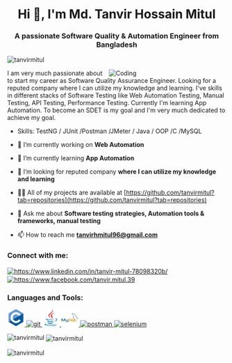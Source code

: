 <h1 align="center">Hi 👋, I'm Md. Tanvir Hossain Mitul</h1>
<h3 align="center">A passionate Software Quality & Automation Engineer from Bangladesh</h3>

<p align="left"> <img src="https://komarev.com/ghpvc/?username=tanvirmitul&label=Profile%20views&color=0e75b6&style=flat" alt="tanvirmitul" /> </p>

<img align="right" alt="Coding" width="270" src="https://tenor.com/en-GB/view/programmer-rounded-edges-gif">

I am very much passionate about to start my career as Software Quality Assurance Engineer. Looking for a reputed company where I can utilize my knowledge and learning. I've skills in different stacks of Software Testing like Web Automation Testing, Manual Testing, API Testing, Performance Testing. Currently I'm learning App Automation. To become an SDET is my goal and I'm very much dedicated to achieve my goal.

- Skills: TestNG / JUnit /Postman /JMeter / Java / OOP /C /MySQL

- 🔭 I’m currently working on **Web Automation**

- 🌱 I’m currently learning **App Automation**

- 🤝 I’m looking for reputed company **where I can utilize my knowledge and learning**

- 👨‍💻 All of my projects are available at [https://github.com/tanvirmitul?tab=repositories](https://github.com/tanvirmitul?tab=repositories)

- 💬 Ask me about **Software testing strategies, Automation tools & frameworks, manual testing**

- 📫 How to reach me **tanvirhmitul96@gmail.com**

<h3 align="left">Connect with me:</h3>
<p align="left">
<a href="https://linkedin.com/in/https://www.linkedin.com/in/tanvir-mitul-78098320b/" target="blank"><img align="center" src="https://raw.githubusercontent.com/rahuldkjain/github-profile-readme-generator/master/src/images/icons/Social/linked-in-alt.svg" alt="https://www.linkedin.com/in/tanvir-mitul-78098320b/" height="30" width="40" /></a>
<a href="https://fb.com/https://www.facebook.com/tanvir.mitul.39" target="blank"><img align="center" src="https://raw.githubusercontent.com/rahuldkjain/github-profile-readme-generator/master/src/images/icons/Social/facebook.svg" alt="https://www.facebook.com/tanvir.mitul.39" height="30" width="40" /></a>
</p>

<h3 align="left">Languages and Tools:</h3>
<p align="left"> <a href="https://www.cprogramming.com/" target="_blank" rel="noreferrer"> <img src="https://raw.githubusercontent.com/devicons/devicon/master/icons/c/c-original.svg" alt="c" width="40" height="40"/> </a> <a href="https://git-scm.com/" target="_blank" rel="noreferrer"> <img src="https://www.vectorlogo.zone/logos/git-scm/git-scm-icon.svg" alt="git" width="40" height="40"/> </a> <a href="https://www.java.com" target="_blank" rel="noreferrer"> <img src="https://raw.githubusercontent.com/devicons/devicon/master/icons/java/java-original.svg" alt="java" width="40" height="40"/> </a> <a href="https://www.mysql.com/" target="_blank" rel="noreferrer"> <img src="https://raw.githubusercontent.com/devicons/devicon/master/icons/mysql/mysql-original-wordmark.svg" alt="mysql" width="40" height="40"/> </a> <a href="https://postman.com" target="_blank" rel="noreferrer"> <img src="https://www.vectorlogo.zone/logos/getpostman/getpostman-icon.svg" alt="postman" width="40" height="40"/> </a> <a href="https://www.selenium.dev" target="_blank" rel="noreferrer"> <img src="https://raw.githubusercontent.com/detain/svg-logos/780f25886640cef088af994181646db2f6b1a3f8/svg/selenium-logo.svg" alt="selenium" width="40" height="40"/> </a> </p>

<p><img align="left" src="https://github-readme-stats.vercel.app/api/top-langs?username=tanvirmitul&show_icons=true&locale=en&layout=compact" alt="tanvirmitul" /></p>

<p>&nbsp;<img align="center" src="https://github-readme-stats.vercel.app/api?username=tanvirmitul&show_icons=true&locale=en" alt="tanvirmitul" /></p>

<p><img align="center" src="https://github-readme-streak-stats.herokuapp.com/?user=tanvirmitul&" alt="tanvirmitul" /></p>
